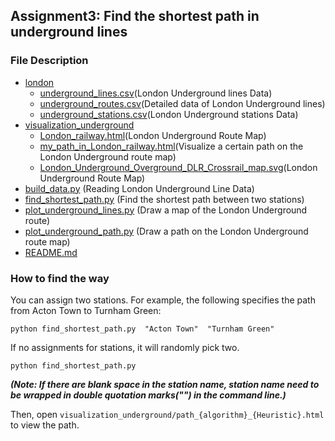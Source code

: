 ## Assignment3: Find the shortest path in underground lines 
### File Description
- [london](london) 
  - [underground_lines.csv](london%2Funderground_lines.csv)(London Underground lines Data)
  - [underground_routes.csv](london%2Funderground_routes.csv)(Detailed data of London Underground lines)
  - [underground_stations.csv](london%2Funderground_stations.csv)(London Underground stations Data)
- [visualization_underground](visualization_underground)
  - [London_railway.html](visualization_underground%2FLondon_railway.html)(London Underground Route Map)
  - [my_path_in_London_railway.html](visualization_underground%2Fmy_path_in_London_railway.html)(Visualize a certain path on the London Underground route map)
  - [London_Underground_Overground_DLR_Crossrail_map.svg](visualization_underground%2FLondon_Underground_Overground_DLR_Crossrail_map.svg)(London Underground Route Map)
- [build_data.py](build_data.py) (Reading London Underground Line Data)
- [find_shortest_path.py](find_shortest_path.py) (Find the shortest path between two stations)
- [plot_underground_lines.py](plot_underground_lines.py) (Draw a map of the London Underground route)
- [plot_underground_path.py](plot_underground_path.py) (Draw a path on the London Underground route map)
- [README.md](README.md)
### How to find the way
You can assign two stations. For example, the following specifies the path from Acton Town to Turnham Green:
```
python find_shortest_path.py  "Acton Town"  "Turnham Green"
```

If no assignments for stations, it will randomly pick two.
```
python find_shortest_path.py 
```
***(Note: If there are blank space in the station name, station name need to be wrapped in double quotation marks("") in the command line.)***

Then, open `visualization_underground/path_{algorithm}_{Heuristic}.html` to view the path.
